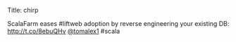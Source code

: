 Title: chirp

ScalaFarm eases #liftweb adoption by reverse engineering your existing DB: <a href="http://t.co/8ebuQHv">http://t.co/8ebuQHv</a> <a href="http://twitter.com/tomalex1">@tomalex1</a> #scala
